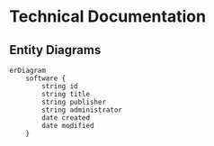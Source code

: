# Technical Documentation

## Entity Diagrams

```mermaid
erDiagram
    software {
        string id
        string title
        string publisher
        string administrator
        date created
        date modified
    }
```